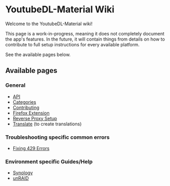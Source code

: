 # YoutubeDL-Material Wiki

Welcome to the YoutubeDL-Material wiki!

This page is a work-in-progress, meaning it does not completely document the app's features. In the future, it will contain things from details on how to contribute to full setup instructions for every available platform.

See the available pages below.

## Available pages

### General
* [API](https://github.com/Tzahi12345/YoutubeDL-Material/wiki/API)
* [Categories](https://github.com/Tzahi12345/YoutubeDL-Material/wiki/Categories)
* [Contributing](https://github.com/Tzahi12345/YoutubeDL-Material/wiki/Contributing)
* [Firefox Extension](https://github.com/Tzahi12345/YoutubeDL-Material/wiki/Firefox-Extension)
* [Reverse Proxy Setup](https://github.com/Tzahi12345/YoutubeDL-Material/wiki/Reverse-Proxy-Setup)
* [Translate](https://github.com/Tzahi12345/YoutubeDL-Material/wiki/Translate) (to create translations)

### Troubleshooting specific common errors
* [Fixing 429 Errors](https://github.com/Tzahi12345/YoutubeDL-Material/wiki/Fixing-429-errors)

### Environment specific Guides/Help
* [Synology](https://github.com/Tzahi12345/YoutubeDL-Material/wiki/Synology)
* [unRAID](https://github.com/Tzahi12345/YoutubeDL-Material/wiki/unRAID)